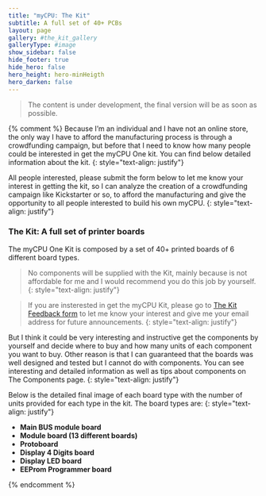 ```yaml
---
title: "myCPU: The Kit" 
subtitle: A full set of 40+ PCBs
layout: page
gallery: #the_kit_gallery
galleryType: #image
show_sidebar: false
hide_footer: true
hide_hero: false
hero_height: hero-minHeigth
hero_darken: false
---
```


> The content is under development, the final version will be as soon as possible.

{% comment %}
Because I’m an individual and I have not an online store, the only way I have to afford the manufacturing process is through a crowdfunding campaign, but before that I need to know how many people could be interested in get the myCPU One kit. You can find below detailed information about the kit.
{: style="text-align: justify"}

All people interested, please submit the form below to let me know your interest in getting the kit, so I can analyze the creation of a crowdfunding campaign like Kickstarter or so, to afford the manufacturing and give the opportunity to all people interested to build his own myCPU.
{: style="text-align: justify"}

### The Kit: A full set of printer boards

The myCPU One Kit is composed by a set of 40+ printed boards of 6 different board types.

> No components will be supplied with the Kit, mainly because is not affordable for me and I would recommend you do this job by yourself.
{: style="text-align: justify"}

> If you are insterested in get the myCPU Kit, please go to [The Kit Feedback form](/pages/en/mycpu/feedback_kit) to let me know your interest and give me your email address for future announcements.
{: style="text-align: justify"}

But I think it could be very interesting and instructive get the components by yourself and decide where to buy and how many units of each component you want to buy. Other reason is that I can guaranteed that the boards was well designed and tested but I cannot do with components. You can see interesting and detailed information as well as tips about components on The Components page.
{: style="text-align: justify"}

Below is the detailed final image of each board type with the number of units provided for each type in the kit. The board types are:
{: style="text-align: justify"}


+ **Main BUS module board**
+ **Module board (13 different boards)**
+ **Protoboard**
+ **Display 4 Digits board**
+ **Display LED board**
+ **EEProm Programmer board**

{% endcomment %}